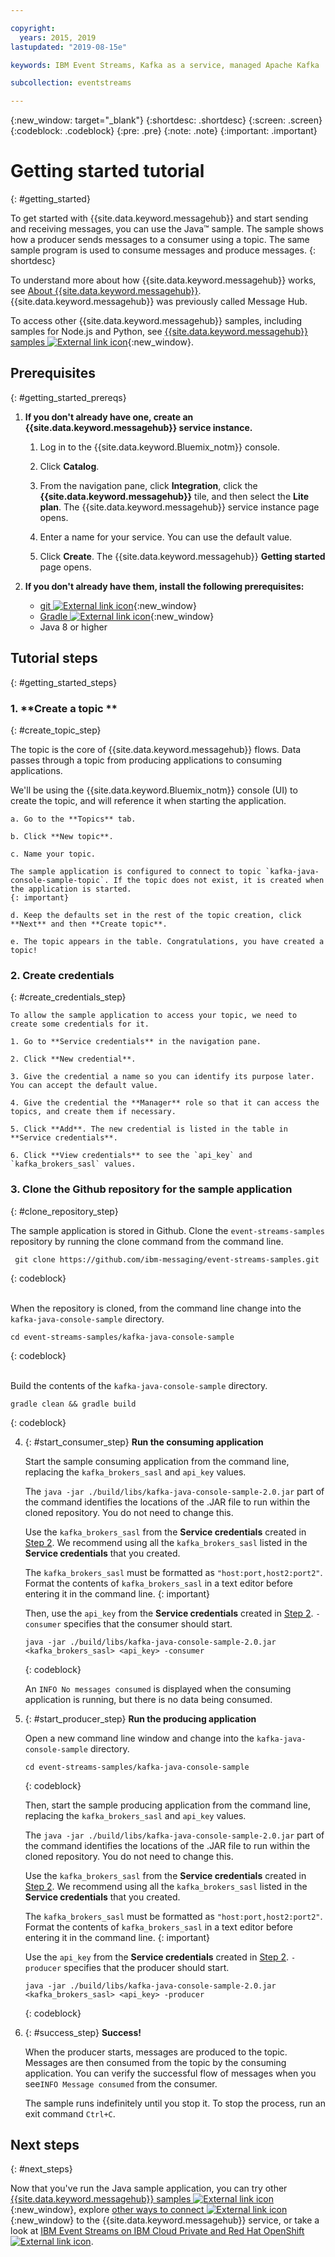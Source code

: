 ```yaml
---

copyright:
  years: 2015, 2019
lastupdated: "2019-08-15e"

keywords: IBM Event Streams, Kafka as a service, managed Apache Kafka

subcollection: eventstreams

---
```


{:new_window: target="_blank"}
{:shortdesc: .shortdesc}
{:screen: .screen}
{:codeblock: .codeblock}
{:pre: .pre}
{:note: .note}
{:important: .important}

# Getting started tutorial
{: #getting_started}

To get started with {{site.data.keyword.messagehub}}
and start sending and receiving messages, you can use the Java™ sample. The sample shows how a producer sends
messages to a consumer using a topic. The same sample program is used to consume messages and
produce messages.
{: shortdesc}

To understand more about how {{site.data.keyword.messagehub}} works, see [About {{site.data.keyword.messagehub}}](/docs/services/EventStreams?topic=eventstreams-about). {{site.data.keyword.messagehub}} was previously called Message Hub.

To access other {{site.data.keyword.messagehub}} samples, including samples for Node.js and Python, see [{{site.data.keyword.messagehub}} samples ![External link icon](../../icons/launch-glyph.svg "External link icon")](https://github.com/ibm-messaging/event-streams-samples){:new_window}.

<!-- 11/01/18 - Karen - removing diagram as requested by James
![Java sample overview diagram](getting_started_sample.gif "Overview diagram of Java sample showing the flow of messages.")
-->
<!-- 08/08/2019 - Chloe - Re-structuring to get UI components of the flow introduced earlier in the flow. Also moving pre-requsisites to a potentially collapsible section. -->

## Prerequisites
{: #getting_started_prereqs}

1. **If you don't already have one, create an {{site.data.keyword.messagehub}} service instance.**

    1. Log in to the {{site.data.keyword.Bluemix_notm}} console.
  
    2. Click **Catalog**.
  
    3. From the navigation pane, click **Integration**, click the **{{site.data.keyword.messagehub}}** tile, and then select the **Lite plan**. The {{site.data.keyword.messagehub}} service instance page opens.
  
    4. Enter a name for your service. You can use the default value.
  
    5. Click **Create**. The {{site.data.keyword.messagehub}} **Getting started** page opens. 

2. **If you don't already have them, install the following prerequisites:**
	
	* [git ![External link icon](../../icons/launch-glyph.svg "External link icon")](https://git-scm.com/){:new_window}
	* [Gradle ![External link icon](../../icons/launch-glyph.svg "External link icon")](https://gradle.org/){:new_window}
	* Java 8 or higher

## Tutorial steps
{: #getting_started_steps}

### 1. **Create a topic **
{: #create_topic_step}

   The topic is the core of {{site.data.keyword.messagehub}} flows. Data passes through a topic from producing applications to consuming applications. 

   We'll be using the {{site.data.keyword.Bluemix_notm}} console (UI) to create the topic, and will reference it when starting the application.

    a. Go to the **Topics** tab.
  
    b. Click **New topic**.
  
    c. Name your topic.
  
    The sample application is configured to connect to topic `kafka-java-console-sample-topic`. If the topic does not exist, it is created when the application is started. 
    {: important}

    d. Keep the defaults set in the rest of the topic creation, click **Next** and then **Create topic**.

    e. The topic appears in the table. Congratulations, you have created a topic!
  
### 2. **Create credentials**
{: #create_credentials_step}

    To allow the sample application to access your topic, we need to create some credentials for it. 

    1. Go to **Service credentials** in the navigation pane.
  
    2. Click **New credential**.
  
    3. Give the credential a name so you can identify its purpose later. You can accept the default value.
  
    4. Give the credential the **Manager** role so that it can access the topics, and create them if necessary. 
  
    5. Click **Add**. The new credential is listed in the table in **Service credentials**.
  
    6. Click **View credentials** to see the `api_key` and `kafka_brokers_sasl` values.

### 3. **Clone the Github repository for the sample application**
 {: #clone_repository_step}

   The sample application is stored in Github. Clone the `event-streams-samples` repository by running the clone command from the command line. 

   ```
    git clone https://github.com/ibm-messaging/event-streams-samples.git
   ```
   {: codeblock}

   <br/>
   When the repository is cloned, from the command line change into the <code>kafka-java-console-sample</code> directory.

   ```
   cd event-streams-samples/kafka-java-console-sample
   ```
   {: codeblock}

   <br/>
   Build the contents of the <code>kafka-java-console-sample</code> directory.

   ```
   gradle clean && gradle build
   ```
   {: codeblock}

4. {: #start_consumer_step} **Run the consuming application**
   
   Start the sample consuming application from the command line, replacing the `kafka_brokers_sasl` and `api_key` values. 

   The `java -jar ./build/libs/kafka-java-console-sample-2.0.jar` part of the command identifies the locations of the .JAR file to run within the cloned repository. You do not need to change this. 
   
   Use the `kafka_brokers_sasl` from the **Service credentials** created in [Step 2](/docs/services/EventStreams?topic=eventstreams-getting_started#create_credentials_step). We recommend using all the `kafka_brokers_sasl` listed in the **Service credentials** that you created.

   The `kafka_brokers_sasl` must be formatted as `"host:port,host2:port2"`. </br> Format the contents of `kafka_brokers_sasl` in a text editor before entering it in the command line.
   {: important}

   Then, use the `api_key` from the **Service credentials** created in [Step 2](/docs/services/EventStreams?topic=eventstreams-getting_started#create_credentials_step). `-consumer` specifies that the consumer should start. 

    ```
    java -jar ./build/libs/kafka-java-console-sample-2.0.jar <kafka_brokers_sasl> <api_key> -consumer
    ```
    {: codeblock}

   An `INFO No messages consumed` is displayed when the consuming application is running, but there is no data being consumed. 

5. {: #start_producer_step} **Run the producing application**

   Open a new command line window and change into the <code>kafka-java-console-sample</code> directory.

    ```
    cd event-streams-samples/kafka-java-console-sample
    ```
    {: codeblock}
   
   Then, start the sample producing application from the command line, replacing the `kafka_brokers_sasl` and `api_key` values. 

   The `java -jar ./build/libs/kafka-java-console-sample-2.0.jar` part of the command identifies the locations of the .JAR file to run within the cloned repository. You do not need to change this. 

   Use the `kafka_brokers_sasl` from the **Service credentials** created in [Step 2](/docs/services/EventStreams?topic=eventstreams-getting_started#create_credentials_step). We recommend using all the `kafka_brokers_sasl` listed in the **Service credentials** that you created.

   The `kafka_brokers_sasl` must be formatted as `"host:port,host2:port2"`. </br> Format the contents of `kafka_brokers_sasl` in a text editor before entering it in the command line.
   {: important}

   Use the `api_key` from the **Service credentials** created in [Step 2](/docs/services/EventStreams?topic=eventstreams-getting_started#create_credentials_step). `-producer` specifies that the producer should start. 

    ```
    java -jar ./build/libs/kafka-java-console-sample-2.0.jar
	<kafka_brokers_sasl> <api_key> -producer
    ```
    {: codeblock}

6. {: #success_step} **Success!**

    When the producer starts, messages are produced to the topic. Messages are then consumed from the topic by the consuming application.
    You can verify the successful flow of messages when you see`INFO Message consumed` from the consumer. 

    The sample runs indefinitely until you stop it. To stop the process, run an exit command `Ctrl+C`.

## Next steps
{: #next_steps}

Now that you've run the Java sample application, you can try other [{{site.data.keyword.messagehub}} samples ![External link icon](../../icons/launch-glyph.svg "External link icon")](https://github.com/ibm-messaging/event-streams-samples){:new_window}, explore [other ways to connect ![External link icon](../../icons/launch-glyph.svg "External link icon")](/docs/services/EventStreams?topic=eventstreams-kafka_connect){:new_window} to the {{site.data.keyword.messagehub}} service, or take a look at [IBM Event Streams on IBM Cloud Private and Red Hat OpenShift ![External link icon](../../icons/launch-glyph.svg "External link icon")](https://www.ibm.com/cloud/garage/dte/tutorial/ibm-event-streams-tutorial-part-1).
 
<!-- 07/06/18 - Karen: removing until a newer version available
To watch a video that walks
you through getting a Java sample to run against {{site.data.keyword.messagehub}}, see [{{site.data.keyword.messagehub}} - Getting started with IBM's Kafka in the cloud ![External link icon](../../icons/launch-glyph.svg "External link icon")](https://www.youtube.com/watch?v=tt-bLtFzC_4){:new_window}.
-->





